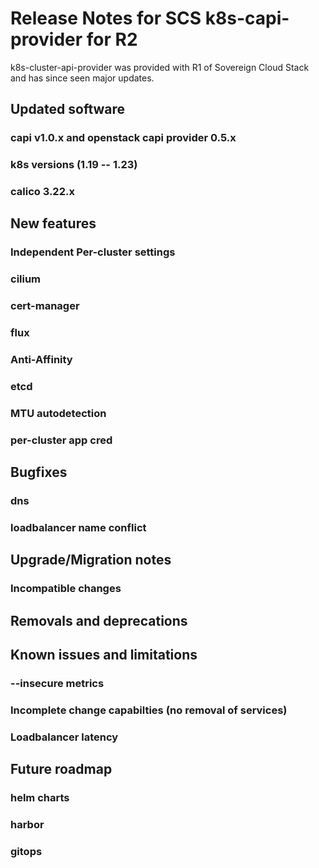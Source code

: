 # Release Notes for SCS k8s-capi-provider for R2

k8s-cluster-api-provider was provided with R1 of Sovereign
Cloud Stack and has since seen major updates.

## Updated software

### capi v1.0.x and openstack capi provider 0.5.x

### k8s versions (1.19 -- 1.23)

### calico 3.22.x


## New features

### Independent Per-cluster settings

### cilium

### cert-manager

### flux

### Anti-Affinity 

### etcd 

### MTU autodetection

### per-cluster app cred


## Bugfixes

### dns

### loadbalancer name conflict



## Upgrade/Migration notes

### Incompatible changes

## Removals and deprecations

## Known issues and limitations

### --insecure metrics

### Incomplete change capabilties (no removal of services)

### Loadbalancer latency

## Future roadmap

### helm charts

### harbor

### gitops

